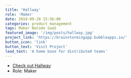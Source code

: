 ```yaml
---
title: 'Hallway'
role: 'Maker'
date: 2019-09-28 15:56:00
categories: product management
tags: Maker NoCode SaaS 
featured_image: '/img/posts/hallway.jpg'
project_link: 'https://brainstormingapp.bubbleapps.io/'
button_icon: 'link'
button_text: 'Visit Project'
lead_text: 'A home base for distributed teams'
---
```


* [Check out Hallway](https://brainstormingapp.bubbleapps.io/)
*  Role: Maker